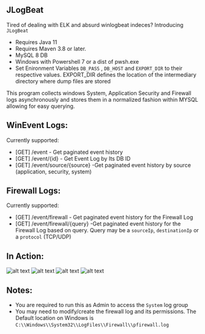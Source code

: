 ## JLogBeat

Tired of dealing with ELK and absurd winlogbeat indeces? Introducing `JLogBeat`
* Requires Java 11
* Requires Maven 3.8 or later.
* MySQL 8 DB 
* Windows with Powershell 7 or a dist of pwsh.exe
* Set Enironment Variables `DB_PASS` , `DB_HOST` and `EXPORT_DIR` to their respective values. EXPORT_DIR defines the location of the intermediary directory where dump files are stored

This program collects windows System, Application Security and Firewall logs asynchronously and stores them in a normalized fashion within MYSQL allowing for easy querying.

## WinEvent Logs:

Currently supported: 
 * [GET] /event - Get paginated event history
 * [GET] /event/{id} - Get Event Log by Its DB ID
 * [GET] /event/source/{source} -Get paginated event history by source (application, security, system)
 
## Firewall Logs:

Currently supported: 
 * [GET] /event/firewall - Get paginated event history for the Firewall Log
 * [GET] /event/firewall/{query} -Get paginated event history for the Firewall Log based on query. Query may be a `sourceIp`, `destinationIp` or a `protocol` (TCP/UDP)

## In Action:

![alt text](https://i.imgur.com/rqIPEOo.png)
![alt text](https://i.imgur.com/kchnGxx.png)
![alt text](https://i.imgur.com/TBKgAsU.png)
![alt text](https://i.imgur.com/O2dtkbt.png)

## Notes:
* You are required to run this as Admin to access the `System` log group
* You may need to modify/create the firewall log and its permissions. The Default location on Windows is `C:\\Windows\\System32\\LogFiles\\Firewall\\pfirewall.log`
